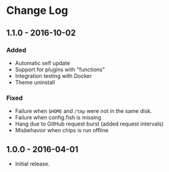 # Change Log

## 1.1.0 - 2016-10-02

### Added

- Automatic self update
- Support for plugins with "functions"
- Integration testing with Docker
- Theme uninstall

### Fixed

- Failure when `$HOME` and `/tmp` were not in the same disk.
- Failure when config.fish is missing
- Hang due to GitHub request burst (added request intervals)
- Misbehavior when chips is run offline

## 1.0.0 - 2016-04-01

- Initial release.
